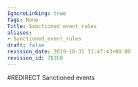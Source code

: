 ```yaml
---
IgnoreLinking: true
Tags: None
Title: Sanctioned event rules
aliases:
- Sanctioned_event_rules
draft: false
revision_date: 2019-10-31 11:47:43+00:00
revision_id: 78350
---
```


#REDIRECT Sanctioned events